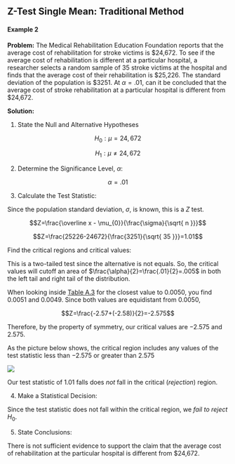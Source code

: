 ## Z-Test Single Mean: Traditional Method

#### Example 2

**Problem:** The Medical Rehabilitation Education Foundation reports that the average cost of rehabilitation for stroke victims is \$24,672. To see if the average cost of rehabilitation is different at a particular hospital, a researcher selects a random sample of 35 stroke victims at the hospital and finds that the average cost of their rehabilitation is \$25,226. The standard deviation of the population is \$3251. At $\alpha=.01$, can it be concluded that the average cost of stroke rehabilitation at a particular hospital is different from \$24,672.

**Solution:**

1. State the Null and Alternative Hypotheses

$$H_{0}:\mu=24,672$$

$$H_{1}:\mu \neq 24,672$$

2. Determine the Significance Level, $\alpha$:

$$\alpha=.01$$

3. Calculate the Test Statistic:

Since the population standard deviation, $\sigma$, is known, this is a $Z$ test.

$$Z=\frac{\overline x - \mu_{0}}{\frac{\sigma}{\sqrt{ n }}}$$

$$Z=\frac{25226-24672}{\frac{3251}{\sqrt{ 35 }}}=1.01$$

Find the critical regions and critical values:

This is a two-tailed test since the alternative is not equals. So, the critical values will cutoff an area of $\frac{\alpha}{2}=\frac{.01}{2}=.005$ in both the left tail and right tail of the distribution.

When looking inside [Table A.3](ODU/Semesters/Spring%202024/STAT330%20Intro%20to%20Probability%20&%20Statistics/(M13)%20Hypothesis%20Testing%20for%20Means/(M13.4)%20Test%20for%20a%20Single%20Mean%20-%20Sigma%20Known/Resources/Table_A3.pdf) for the closest value to $0.0050$, you find $0.0051$ and $0.0049$. Since both values are equidistant from 0.0050,

$$Z=\frac{-2.57+(-2.58)}{2}=-2.575$$

Therefore, by the property of symmetry, our critical values are $-2.575$ and $2.575$.

As the picture below shows, the critical region includes any values of the test statistic less than $-2.575$ or greater than $2.575$

![](example_standard_normal_two_tailed_critical_region.png)

Our test statistic of $1.01$ falls does _not_ fall in the critical (_rejection_) region.

4. Make a Statistical Decision:

Since the test statistic does not fall within the critical region, we _fail to reject_ $H_{0}$.

5. State Conclusions:

There is not sufficient evidence to support the claim that the average cost of rehabilitation at the particular hospital is different from $24,672.
